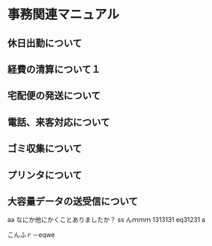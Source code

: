 # 事務関連マニュアル
## 休日出勤について
## 経費の清算について１
## 宅配便の発送について
## 電話、来客対応について
## ゴミ収集について
## プリンタについて
## 大容量データの送受信について
aa
なにか他にかくことありましたか？
ss
んｍｍｍ
1313131
eq31231
a

こんふｒ－eqwe
